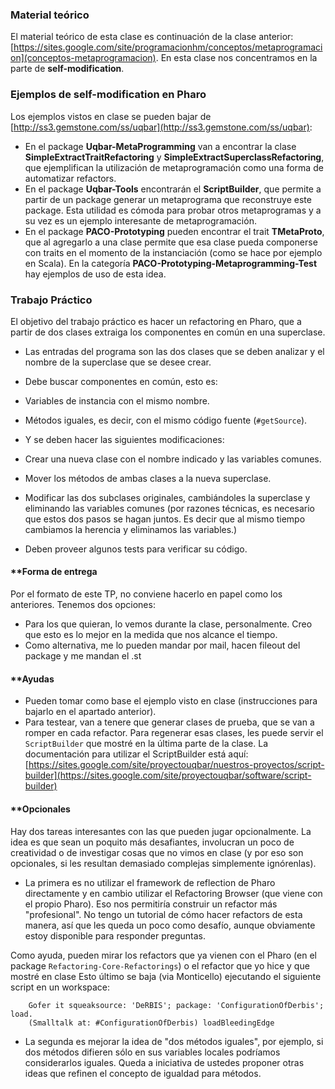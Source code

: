 ### []()Material teórico

El material teórico de esta clase es continuación de la clase anterior: [https://sites.google.com/site/programacionhm/conceptos/metaprogramacion](conceptos-metaprogramacion). En esta clase nos concentramos en la parte de **self-modification**.
### []()Ejemplos de self-modification en Pharo
Los ejemplos vistos en clase se pueden bajar de [http://ss3.gemstone.com/ss/uqbar](http://ss3.gemstone.com/ss/uqbar):

* En el package **Uqbar-MetaProgramming** van a encontrar la clase **SimpleExtractTraitRefactoring** y **SimpleExtractSuperclassRefactoring**, que ejemplifican la utilización de metaprogramación como una forma de automatizar refactors.
* En el package **Uqbar-Tools** encontrarán el **ScriptBuilder**, que permite a partir de un package generar un metaprograma que reconstruye este package. Esta utilidad es cómoda para probar otros metaprogramas y a su vez es un ejemplo interesante de metaprogramación.
* En el package **PACO-Prototyping** pueden encontrar el trait **TMetaProto**, que al agregarlo a una clase permite que esa clase pueda componerse con traits en el momento de la instanciación (como se hace por ejemplo en Scala). En la categoría **PACO-Prototyping-Metaprogramming-Test** hay ejemplos de uso de esta idea.

### []()Trabajo Práctico


El objetivo del trabajo práctico es hacer un refactoring en Pharo, que a partir de dos clases extraiga los componentes en común en una superclase. 

* Las entradas del programa son las dos clases que se deben analizar y el nombre de la superclase que se desee crear.
* Debe buscar componentes en común, esto es:

 * Variables de instancia con el mismo nombre.
 * Métodos iguales, es decir, con el mismo código fuente (`#getSource`).
* Y se deben hacer las siguientes modificaciones:

 * Crear una nueva clase con el nombre indicado y las variables comunes.
 * Mover los métodos de ambas clases a la nueva superclase.
 * Modificar las dos subclases originales, cambiándoles la superclase y eliminando las variables comunes (por razones técnicas, es necesario que estos dos pasos se hagan juntos. Es decir que al mismo tiempo cambiamos la herencia y eliminamos las variables.)
* Deben proveer algunos tests para verificar su código.

#### **[]()Forma de entrega
Por el formato de este TP, no conviene hacerlo en papel como los anteriores. Tenemos dos opciones:

* Para los que quieran, lo vemos durante la clase, personalmente. Creo que esto es lo mejor en la medida que nos alcance el tiempo.
* Como alternativa, me lo pueden mandar por mail, hacen fileout del package y me mandan el .st

#### **[]()Ayudas


* Pueden tomar como base el ejemplo visto en clase (instrucciones para bajarlo en el apartado anterior).
* Para testear, van a tenere que generar clases de prueba, que se van a romper en cada refactor. Para regenerar esas clases, les puede servir el `ScriptBuilder` que mostré en la última parte de la clase.
La documentación para utilizar el ScriptBuilder está aquí: [https://sites.google.com/site/proyectouqbar/nuestros-proyectos/script-builder](https://sites.google.com/site/proyectouqbar/software/script-builder)

#### **[]()Opcionales

Hay dos tareas interesantes con las que pueden jugar opcionalmente. La idea es que sean un poquito más desafiantes, involucran un poco de creatividad o de investigar cosas que no vimos en clase (y por eso son opcionales, si les resultan demasiado complejas simplemente ignórenlas).

* La primera es no utilizar el framework de reflection de Pharo directamente y en cambio utilizar el Refactoring Browser (que viene con el propio Pharo). Eso nos permitiría construir un refactor más "profesional". No tengo un tutorial de cómo hacer refactors de esta manera, así que les queda un poco como desafío, aunque obviamente estoy disponible para responder preguntas.

Como ayuda, pueden mirar los refactors que ya vienen con el Pharo (en el package `Refactoring-Core-Refactorings`) o el refactor que yo hice y que mostré en clase
Esto último se baja (via Monticello) ejecutando el siguiente script en un workspace:


        Gofer it squeaksource: 'DeRBIS'; package: 'ConfigurationOfDerbis'; load.
        (Smalltalk at: #ConfigurationOfDerbis) loadBleedingEdge

* La segunda es mejorar la idea de "dos métodos iguales", por ejemplo, si dos métodos difieren sólo en sus variables locales podríamos considerarlos iguales. Queda a iniciativa de ustedes proponer otras ideas que refinen el concepto de igualdad para métodos.